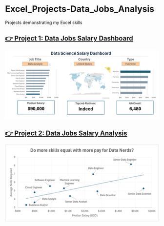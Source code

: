 # Excel_Projects-Data_Jobs_Analysis
 Projects demonstrating my Excel skills

## [👉 Project 1: Data Jobs Salary Dashboard](./Project_1_Excel_Project-Data_Jobs_Salary_Dashboard/)

![dashboard](./img/full_dashboard.gif/)

## [👉 Project 2: Data Jobs Salary Analysis](./Project_2_Excel_Project-Data_Jobs_Salary_Analysis/)

![bar_chart](./img/skills_vs_pay_scatter.png/)
